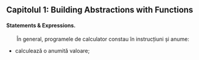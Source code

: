 ## Capitolul 1: Building Abstractions with Functions

#### **Statements & Expressions.**
&nbsp;&nbsp;&nbsp;&nbsp;&nbsp;&nbsp; În general, programele de calculator constau în instrucțiuni și anume:
* calculează o anumită valoare;
<!--stackedit_data:
eyJoaXN0b3J5IjpbLTE2OTM4MjgxODEsMTUyNTk2ODQ2MywtMj
A4ODc0NjYxMl19
-->
